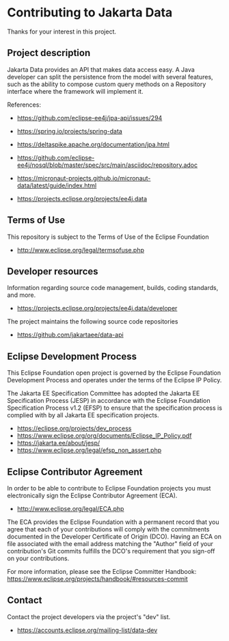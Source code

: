 # Contributing to Jakarta Data

Thanks for your interest in this project.

## Project description

Jakarta Data provides an API that makes data access easy. A
Java developer can split the persistence from the model with several features,
such as the ability to compose custom query methods on a Repository interface where the framework
will implement it.

References:
* https://github.com/eclipse-ee4j/jpa-api/issues/294
* https://spring.io/projects/spring-data
* https://deltaspike.apache.org/documentation/jpa.html
* https://github.com/eclipse-ee4j/nosql/blob/master/spec/src/main/asciidoc/repository.adoc
* https://micronaut-projects.github.io/micronaut-data/latest/guide/index.html


* https://projects.eclipse.org/projects/ee4j.data

## Terms of Use

This repository is subject to the Terms of Use of the Eclipse Foundation

* http://www.eclipse.org/legal/termsofuse.php

## Developer resources

Information regarding source code management, builds, coding standards, and
more.

* https://projects.eclipse.org/projects/ee4j.data/developer

The project maintains the following source code repositories

* https://github.com/jakartaee/data-api

## Eclipse Development Process

This Eclipse Foundation open project is governed by the Eclipse Foundation
Development Process and operates under the terms of the Eclipse IP Policy.

The Jakarta EE Specification Committee has adopted the Jakarta EE Specification
Process (JESP) in accordance with the Eclipse Foundation Specification Process
v1.2 (EFSP) to ensure that the specification process is complied with by all
Jakarta EE specification projects.

* https://eclipse.org/projects/dev_process
* https://www.eclipse.org/org/documents/Eclipse_IP_Policy.pdf
* https://jakarta.ee/about/jesp/
* https://www.eclipse.org/legal/efsp_non_assert.php

## Eclipse Contributor Agreement

In order to be able to contribute to Eclipse Foundation projects you must
electronically sign the Eclipse Contributor Agreement (ECA).

* http://www.eclipse.org/legal/ECA.php

The ECA provides the Eclipse Foundation with a permanent record that you agree
that each of your contributions will comply with the commitments documented in
the Developer Certificate of Origin (DCO). Having an ECA on file associated with
the email address matching the "Author" field of your contribution's Git commits
fulfills the DCO's requirement that you sign-off on your contributions.

For more information, please see the Eclipse Committer Handbook:
https://www.eclipse.org/projects/handbook/#resources-commit

## Contact

Contact the project developers via the project's "dev" list.

* https://accounts.eclipse.org/mailing-list/data-dev